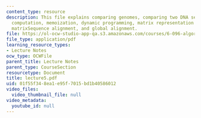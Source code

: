 ```yaml
---
content_type: resource
description: This file explains comparing genomes, comparing two DNA sequences, re-use
  computation, memoization, dynamic programming, matrix representation of alignments,
  matrixSequence alignment, and global alignment.
file: https://ol-ocw-studio-app-qa.s3.amazonaws.com/courses/6-096-algorithms-for-computational-biology-spring-2005/01f55f348ea1e95f7015bd1b40586012_lecture5.pdf
file_type: application/pdf
learning_resource_types:
- Lecture Notes
ocw_type: OCWFile
parent_title: Lecture Notes
parent_type: CourseSection
resourcetype: Document
title: lecture5.pdf
uid: 01f55f34-8ea1-e95f-7015-bd1b40586012
video_files:
  video_thumbnail_file: null
video_metadata:
  youtube_id: null
---
```

